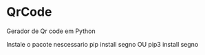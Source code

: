 # QrCode
Gerador de Qr code em Python

Instale o pacote nescessario
pip install segno    OU     pip3 install segno

